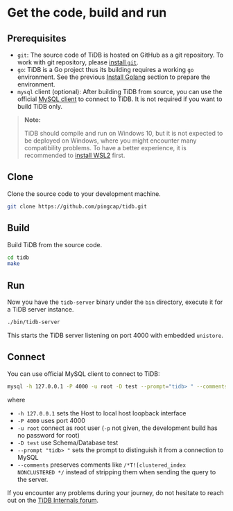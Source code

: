 # Get the code, build and run

## Prerequisites

* `git`: The source code of TiDB is hosted on GitHub as a git repository. To work with git repository, please [install `git`](https://git-scm.com/downloads).
* `go`: TiDB is a Go project thus its building requires a working `go` environment. See the previous [Install Golang](install-golang.md) section to prepare the environment.
* `mysql` client (optional): After building TiDB from source, you can use the official [MySQL client](https://dev.mysql.com/downloads/mysql/) to connect to TiDB. It is not required if you want to build TiDB only.

> **Note:**
>
> TiDB should compile and run on Windows 10, but it is not expected to be deployed on Windows, where you might encounter many compatibility problems. To have a better experience, it is recommended to [install WSL2](https://docs.microsoft.com/en-us/windows/wsl/install-win10) first.

## Clone

Clone the source code to your development machine.

```bash
git clone https://github.com/pingcap/tidb.git
```

## Build

Build TiDB from the source code.

```bash
cd tidb
make
```

## Run

Now you have the `tidb-server` binary under the `bin` directory, execute it for a TiDB server instance.

```bash
./bin/tidb-server
```

This starts the TiDB server listening on port 4000 with embedded `unistore`.

## Connect

You can use official MySQL client to connect to TiDB:

```bash
mysql -h 127.0.0.1 -P 4000 -u root -D test --prompt="tidb> " --comments
```

where

* `-h 127.0.0.1` sets the Host to local host loopback interface
* `-P 4000` uses port 4000
* `-u root` connect as root user (`-p` not given, the development build has no password for root)
* `-D test` use Schema/Database test
* `--prompt "tidb> "` sets the prompt to distinguish it from a connection to MySQL
* `--comments` preserves comments like `/*T![clustered_index NONCLUSTERED */` instead of stripping them when sending the query to the server.

If you encounter any problems during your journey, do not hesitate to reach out on the [TiDB Internals forum](https://internals.tidb.io/).
